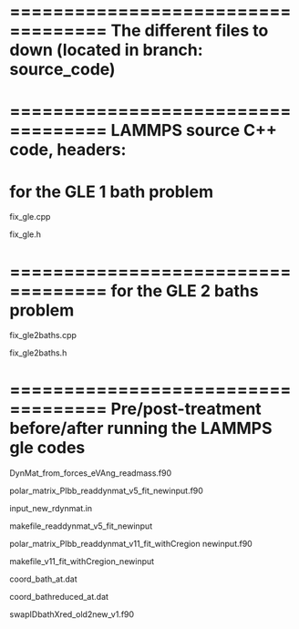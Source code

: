 ===================================
The different files to down (located in branch: source_code)
===================================

===================================
LAMMPS source C++ code, headers:
===================================
for the GLE 1 bath problem
===================================
fix_gle.cpp

fix_gle.h

===================================
for the GLE 2 baths problem
===================================
fix_gle2baths.cpp

fix_gle2baths.h


===================================
Pre/post-treatment before/after running the LAMMPS gle codes
===================================

DynMat_from_forces_eVAng_readmass.f90

polar_matrix_PIbb_readdynmat_v5_fit_newinput.f90

input_new_rdynmat.in

makefile_readdynmat_v5_fit_newinput

polar_matrix_PIbb_readdynmat_v11_fit_withCregion newinput.f90

makefile_v11_fit_withCregion_newinput

coord_bath_at.dat

coord_bathreduced_at.dat

swapIDbathXred_old2new_v1.f90

